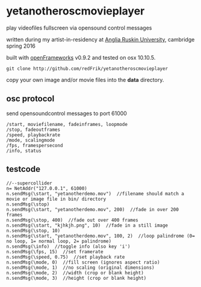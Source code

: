 # yetanotheroscmovieplayer
play videofiles fullscreen via opensound control messages

written during my artist-in-residency at [Anglia Ruskin University](http://www.anglia.ac.uk/arts-law-and-social-sciences/department-of-music-and-performing-arts), cambridge spring 2016

built with [openFrameworks](http://openframeworks.cc) v0.9.2 and tested on osx 10.10.5.

`git clone http://github.com/redFrik/yetanotheroscmovieplayer`

copy your own image and/or movie files into the **data** directory.

osc protocol
--

send opensoundcontrol messages to port 61000

```
/start, moviefilename, fadeinframes, loopmode
/stop, fadeoutframes
/speed, playbackrate
/mode, scalingmode
/fps, framespersecond
/info, status
```

testcode
--

```
//--supercollider
n= NetAddr("127.0.0.1", 61000)
n.sendMsg(\start, "yetanotherdemo.mov")  //filename should match a movie or image file in bin/ directory
n.sendMsg(\stop)
n.sendMsg(\start, "yetanotherdemo.mov", 200)  //fade in over 200 frames
n.sendMsg(\stop, 400)  //fade out over 400 frames
n.sendMsg(\start, "kjhkjh.png", 10)  //fade in a still image
n.sendMsg(\stop, 10)
n.sendMsg(\start, "yetanotherdemo.mov", 100, 2)  //loop palindrome (0= no loop, 1= normal loop, 2= palindrome)
n.sendMsg(\info)  //toggle info (also key 'i')
n.sendMsg(\fps, 15)  //set framerate
n.sendMsg(\speed, 0.75)  //set playback rate
n.sendMsg(\mode, 0)  //fill screen (ignores aspect ratio)
n.sendMsg(\mode, 1)  //no scaling (original dimensions)
n.sendMsg(\mode, 2)  //width (crop or blank height)
n.sendMsg(\mode, 3)  //height (crop or blank height)
```

